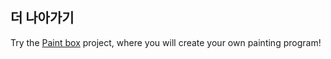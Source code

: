 ## 더 나아가기

Try the [Paint box](https://projects.raspberrypi.org/en/projects/paint-box) project, where you will create your own painting program!